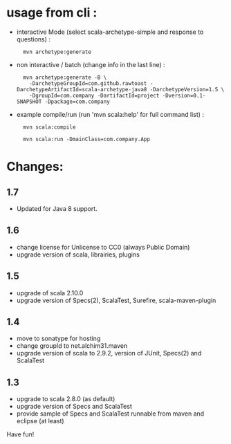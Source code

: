 # usage from cli :

* interactive Mode (select scala-archetype-simple and response to questions) :

        mvn archetype:generate

* non interactive / batch (change info in the last line) :

        mvn archetype:generate -B \
          -DarchetypeGroupId=com.github.rawtoast -DarchetypeArtifactId=scala-archetype-java8 -DarchetypeVersion=1.5 \
          -DgroupId=com.company -DartifactId=project -Dversion=0.1-SNAPSHOT -Dpackage=com.company

* example compile/run (run 'mvn scala:help' for full command list) :

        mvn scala:compile

        mvn scala:run -DmainClass=com.company.App

# Changes:

## 1.7

* Updated for Java 8 support.

## 1.6

* change license for Unlicense to CC0 (always Public Domain)
* upgrade version of scala, librairies, plugins

## 1.5

* upgrade of scala 2.10.0
* upgrade version of Specs(2), ScalaTest, Surefire, scala-maven-plugin

## 1.4

* move to sonatype for hosting
* change groupId to net.alchim31.maven
* upgrade version of scala to 2.9.2, version of JUnit, Specs(2) and ScalaTest

## 1.3

* upgrade to scala 2.8.0 (as default)
* upgrade version of Specs and ScalaTest
* provide sample of Specs and ScalaTest runnable from maven and eclipse (at least)

Have fun!
